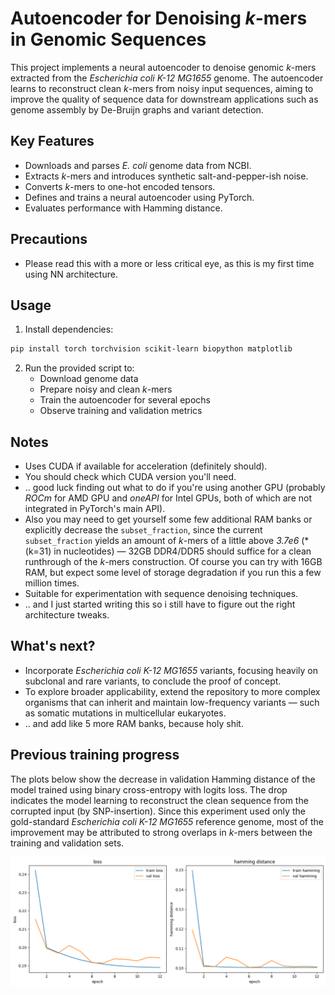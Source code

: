 # Autoencoder for Denoising *k*-mers in Genomic Sequences

This project implements a neural autoencoder to denoise genomic *k*-mers extracted from the _Escherichia coli K-12 MG1655_ genome.
The autoencoder learns to reconstruct clean *k*-mers from noisy input sequences, aiming to improve the quality of sequence data for downstream applications such as genome assembly by De-Bruijn graphs and variant detection.

## Key Features
- Downloads and parses _E. coli_ genome data from NCBI.
- Extracts *k*-mers and introduces synthetic salt-and-pepper-ish noise.
- Converts *k*-mers to one-hot encoded tensors.
- Defines and trains a neural autoencoder using PyTorch.
- Evaluates performance with Hamming distance.

## Precautions
- Please read this with a more or less critical eye, as this is my first time using NN architecture. 

## Usage
1. Install dependencies:
```bash
pip install torch torchvision scikit-learn biopython matplotlib
```

2. Run the provided script to:
   - Download genome data
   - Prepare noisy and clean *k*-mers
   - Train the autoencoder for several epochs
   - Observe training and validation metrics

## Notes
- Uses CUDA if available for acceleration (definitely should).
- You should check which CUDA version you'll need.
- .. good luck finding out what to do if you're using another GPU (probably _ROCm_ for AMD GPU and _oneAPI_ for Intel GPUs, both of which are not integrated in PyTorch's main API).
- Also you may need to get yourself some few additional RAM banks or explicitly decrease the `subset_fraction`, since the current `subset_fraction` yields an amount of *k*-mers of a little above _3.7e6_ (*(k=31) in nucleotides) — 32GB DDR4/DDR5 should suffice for a clean runthrough of the *k*-mers construction. Of course you can try with 16GB RAM, but expect some level of storage degradation if you run this a few million times.
- Suitable for experimentation with sequence denoising techniques.
- .. and I just started writing this so i still have to figure out the right architecture tweaks.

## What's next?
- Incorporate _Escherichia coli K-12 MG1655_ variants, focusing heavily on subclonal and rare variants, to conclude the proof of concept.
- To explore broader applicability, extend the repository to more complex organisms that can inherit and maintain low-frequency variants — such as somatic mutations in multicellular eukaryotes.
- .. and add like 5 more RAM banks, because holy shit.

## Previous training progress
The plots below show the decrease in validation Hamming distance of the model trained using binary cross-entropy with logits loss.
The drop indicates the model learning to reconstruct the clean sequence from the corrupted input (by SNP-insertion).
Since this experiment used only the gold-standard _Escherichia coli K-12 MG1655_ reference genome, most of the improvement may be attributed to strong overlaps in *k*-mers between the training and validation sets.

![output.png](output.png)
